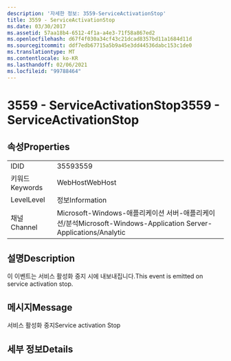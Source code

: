 ```yaml
---
description: '자세한 정보: 3559-ServiceActivationStop'
title: 3559 - ServiceActivationStop
ms.date: 03/30/2017
ms.assetid: 57aa18b4-6512-4f1a-a4e3-71f58a867ed2
ms.openlocfilehash: d67f4f030a34cf43c21dcad8357bd11a1684d11d
ms.sourcegitcommit: ddf7edb67715a5b9a45e3dd44536dabc153c1de0
ms.translationtype: MT
ms.contentlocale: ko-KR
ms.lasthandoff: 02/06/2021
ms.locfileid: "99788464"
---
```

# <a name="3559---serviceactivationstop"></a><span data-ttu-id="852d9-103">3559 - ServiceActivationStop</span><span class="sxs-lookup"><span data-stu-id="852d9-103">3559 - ServiceActivationStop</span></span>

## <a name="properties"></a><span data-ttu-id="852d9-104">속성</span><span class="sxs-lookup"><span data-stu-id="852d9-104">Properties</span></span>  
  
|||  
|-|-|  
|<span data-ttu-id="852d9-105">ID</span><span class="sxs-lookup"><span data-stu-id="852d9-105">ID</span></span>|<span data-ttu-id="852d9-106">3559</span><span class="sxs-lookup"><span data-stu-id="852d9-106">3559</span></span>|  
|<span data-ttu-id="852d9-107">키워드</span><span class="sxs-lookup"><span data-stu-id="852d9-107">Keywords</span></span>|<span data-ttu-id="852d9-108">WebHost</span><span class="sxs-lookup"><span data-stu-id="852d9-108">WebHost</span></span>|  
|<span data-ttu-id="852d9-109">Level</span><span class="sxs-lookup"><span data-stu-id="852d9-109">Level</span></span>|<span data-ttu-id="852d9-110">정보</span><span class="sxs-lookup"><span data-stu-id="852d9-110">Information</span></span>|  
|<span data-ttu-id="852d9-111">채널</span><span class="sxs-lookup"><span data-stu-id="852d9-111">Channel</span></span>|<span data-ttu-id="852d9-112">Microsoft-Windows-애플리케이션 서버-애플리케이션/분석</span><span class="sxs-lookup"><span data-stu-id="852d9-112">Microsoft-Windows-Application Server-Applications/Analytic</span></span>|  
  
## <a name="description"></a><span data-ttu-id="852d9-113">설명</span><span class="sxs-lookup"><span data-stu-id="852d9-113">Description</span></span>  

 <span data-ttu-id="852d9-114">이 이벤트는 서비스 활성화 중지 시에 내보내집니다.</span><span class="sxs-lookup"><span data-stu-id="852d9-114">This event is emitted on service activation stop.</span></span>  
  
## <a name="message"></a><span data-ttu-id="852d9-115">메시지</span><span class="sxs-lookup"><span data-stu-id="852d9-115">Message</span></span>  

 <span data-ttu-id="852d9-116">서비스 활성화 중지</span><span class="sxs-lookup"><span data-stu-id="852d9-116">Service activation Stop</span></span>  
  
## <a name="details"></a><span data-ttu-id="852d9-117">세부 정보</span><span class="sxs-lookup"><span data-stu-id="852d9-117">Details</span></span>
